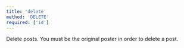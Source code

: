 ```yaml
---
title: 'delete'
method: 'DELETE'
required: ['id']
---
```


Delete posts. You must be the original poster in order to delete a post.